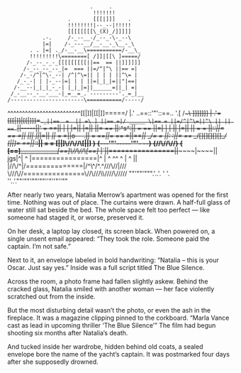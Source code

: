                               .     .
                               !!!!!!!
                       .       [[[|]]]    .
                       !!!!!!!!|--_--|!!!!!
                       [[[[[[[[\_(X)_/]]]]]
               .-.     /-_--__-/_--_-\-_--\
               |=|    /-_---__/__-__-_\__-_\
           . . |=| ._/-__-__\===========/-__\_
           !!!!!!!!!\========[ /]]|[[\ ]=====/
          /-_--_-_-_[[[[[[[[[||==  == ||]]]]]]
         /-_--_--_--_|=  === ||=/^|^\ ||== =|
        /-_-/^|^\-_--| /^|^\=|| | | | ||^\= |
       /_-_-| | |-_--|=| | | ||=|_|_|=||"|==|
      /-__--|_|_|_-_-| |_|_|=||______=||_| =|
     /_-__--_-__-___-|_=__=_.`---------'._=_|__
    /-----------------------\===========/-----/
   ^^^\^^^^^^^^^^^^^^^^^^^^^^[[|]]|[[|]]=====/
       |.' ..==::'"'::==.. '.[ /~~~~~\ ]]]]]]]
       | .'=[[[|]]|[[|]]]=`._||==  =  || =\ ]
       ||== =|/ _____ \|== = ||=/^|^\=||^\ ||
       || == `||-----||' = ==|| | | |=|| |=||
       ||= == ||:^s^:|| = == ||=| | | || |=||
       || = = ||:___:||= == =|| |_|_| ||_|=||
      _||_ = =||o---.|| = ==_||_= == =||==_||_
      \__/= = ||:   :||= == \__/[][][][][]\__/
      [||]= ==||:___:|| = = [||]\\//\\//\\[||]
      }  {---'"'-----'"'- --}  {//\\//\\//}  {
    __[==]__________________[==]\\//\\//\\[==]_
   |`|~~~~|================|~~~~|~~~~~~~~|~~~~||
jgs|^| ^  |================|^   | ^ ^^ ^ |  ^ ||
  \|//\\/^|/==============\|/^\\\^/^.\^///\\//|///
 \\///\\\//===============\\//\\///\\\\////\\\/////
 ""'""'""".'..'. ' '. ''..'.""'""'""'""''"''"''""


After nearly two years, Natalia Merrow’s apartment was opened for the first time.
Nothing was out of place. The curtains were drawn. A half-full glass of water still sat beside the bed. The whole space felt too perfect — like someone had staged it, or worse, preserved it.

On her desk, a laptop lay closed, its screen black. When powered on, a single unsent email appeared: “They took the role. Someone paid the captain. I’m not safe.”

Next to it, an envelope labeled in bold handwriting:
“Natalia – this is your Oscar. Just say yes.”
Inside was a full script titled The Blue Silence.

Across the room, a photo frame had fallen slightly askew. Behind the cracked glass, Natalia smiled with another woman — her face violently scratched out from the inside.

But the most disturbing detail wasn’t the photo, or even the ash in the fireplace. It was a magazine clipping pinned to the corkboard.
“Marla Vance cast as lead in upcoming thriller ‘The Blue Silence’”
The film had begun shooting six months after Natalia’s death.

And tucked inside her wardrobe, hidden behind old coats, a sealed envelope bore the name of the yacht’s captain.
It was postmarked four days after she supposedly drowned.

